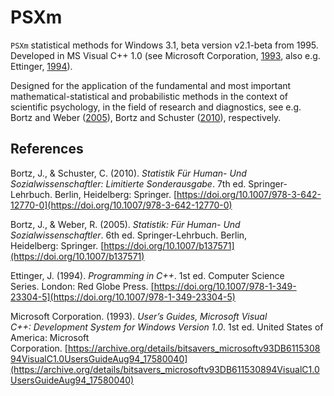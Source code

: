 # PSXm

`PSXm` statistical methods for Windows 3.1, beta version v2.1-beta from 1995. Developed in MS Visual C++ 1.0 (see Microsoft Corporation, [1993](https://archive.org/details/bitsavers_microsoftv93DB611530894VisualC1.0UsersGuideAug94_17580040), also e.g. Ettinger, [1994](https://doi.org/10.1007/978-1-349-23304-5)).

Designed for the application of the fundamental and most important mathematical-statistical and probabilistic methods in the context of scientific psychology, in the field of research and diagnostics, see e.g. Bortz and Weber ([2005](https://doi.org/10.1007/b137571)), Bortz and Schuster ([2010](https://doi.org/10.1007/978-3-642-12770-0)), respectively.

## References

Bortz, J., & Schuster, C. (2010). *Statistik Für Human- Und Sozialwissenschaftler: Limitierte Sonderausgabe*. 7th ed. Springer-Lehrbuch. Berlin, Heidelberg: Springer. [https://doi.org/10.1007/978-3-642-12770-0](https://doi.org/10.1007/978-3-642-12770-0)

Bortz, J., & Weber, R. (2005). *Statistik: Für Human- Und Sozialwissenschaftler*. 6th ed. Springer-Lehrbuch. Berlin, Heidelberg: Springer. [https://doi.org/10.1007/b137571](https://doi.org/10.1007/b137571)

Ettinger, J. (1994). *Programming in C++*. 1st ed. Computer Science Series. London: Red Globe Press. [https://doi.org/10.1007/978-1-349-23304-5](https://doi.org/10.1007/978-1-349-23304-5)

Microsoft Corporation. (1993). *User’s Guides, Microsoft Visual C++: Development System for Windows Version 1.0*. 1st ed. United States of America: Microsoft Corporation. [https://archive.org/details/bitsavers_microsoftv93DB611530894VisualC1.0UsersGuideAug94_17580040](https://archive.org/details/bitsavers_microsoftv93DB611530894VisualC1.0UsersGuideAug94_17580040)
